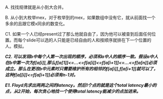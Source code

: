 A. 找找规律就是从小到大合并。

B. 从小到大枚举mex，对于枚举到的mex，如果数组中没有它，就从前面找一个多余的且跟它模x同余的数变化。

C1. 如果一个人已经present过了那么他就自由了，因为他可以被查到后面任何位置。而每个slide可以选的人只能是已经自由的人和按顺序就排在下一个位置的人。模拟。

***C2. 可以发现b中每个人第一次出现的顺序，必须和a中人的顺序一致。假设a中人在b中第一次为f[a[i]],那么f[a[1]]<=...<=f[a[i]]<=f[a[i+1]]<=...<=f[a[n]]必须成立。那么在更改b中元素时只需要维护所有的相邻的f[a[i]],f[a[i+1]]就可以了，这种f[a[[i]]<=f[a[i+1]]必须有n-1对。***

***E1. Floyd先求出两两之间的latency。然后1个点的就是这个total latency最小的点，从2开始，每次贪心地找一个使得total latency能减少的点加进来。***
